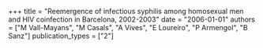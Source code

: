 +++
title = "Reemergence of infectious syphilis among homosexual men and HIV coinfection in Barcelona, 2002-2003"
date = "2006-01-01"
authors = ["M Vall-Mayans", "M Casals", "A Vives", "E Loureiro", "P Armengol", "B Sanz"]
publication_types = ["2"]
